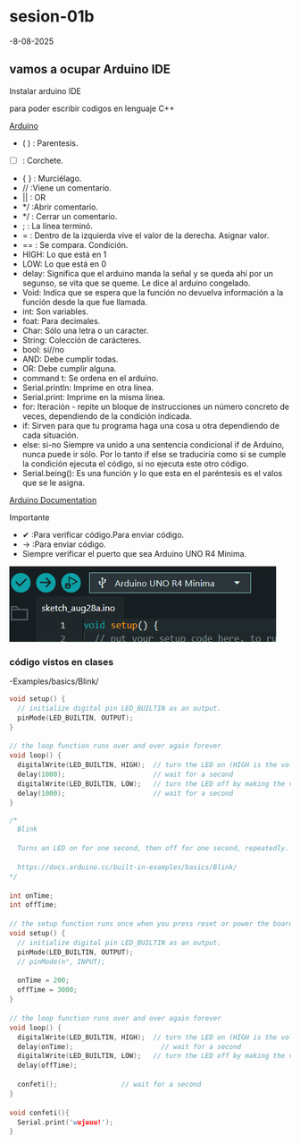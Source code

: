 # sesion-01b

-8-08-2025

## vamos a ocupar Arduino IDE

Instalar arduino IDE

para poder escribir codigos en lenguaje C++

[Arduino](https://www.arduino.cc/en/software)

- ( ) : Parentesis.
- [  ] : Corchete.
- { } : Murciélago.
- // :Viene un comentario.
- || : OR
- */ :Abrir comentario.
- */ : Cerrar un comentario.
- ; : La línea terminó.
- = : Dentro de la izquierda vive el valor de la derecha. Asignar valor.
- == : Se compara. Condición.
- HIGH: Lo que está en 1
- LOW: Lo que está en 0
- delay: Significa que el arduino manda la señal y se queda ahí por un segunso, se vita que se queme. Le dice al arduino congelado.
- Void: Indica que se espera que la función no devuelva información a la función desde la que fue llamada.
- int: Son variables.
- foat: Para decimales.
- Char: Sólo una letra o un caracter.
- String: Colección de carácteres.
- bool: si//no
- AND: Debe cumplir todas.
- OR: Debe cumplir alguna.
- command t: Se ordena en el arduino.
- Serial.println: Imprime en otra línea.
- Serial.print: Imprime en la misma línea.
- for: Iteración - repite un bloque de instrucciones un número concreto de veces, dependiendo de la condición indicada.
- if: Sirven para que tu programa haga una cosa u otra dependiendo de cada situación.
- else: si-no Siempre va unido a una sentencia condicional if de Arduino, nunca puede ir sólo. Por lo tanto if else se traduciría como si se cumple la 
 condición ejecuta el código, si no ejecuta este otro código.
- Serial.being(): Es una función y lo que esta en el paréntesis es el valos que se le asigna.

[Arduino Documentation](https://docs.arduino.cc)

Importante

- ✔ :Para verificar código.Para enviar código.
- -> :Para enviar código.
- Siempre verificar el puerto que sea Arduino UNO R4 Minima.

![verificar](./imagenes/verificar.png)

### código vistos en clases

-Examples/basics/Blink/

```cpp
void setup() {
  // initialize digital pin LED_BUILTIN as an output.
  pinMode(LED_BUILTIN, OUTPUT);
}

// the loop function runs over and over again forever
void loop() {
  digitalWrite(LED_BUILTIN, HIGH);  // turn the LED on (HIGH is the voltage level)
  delay(1000);                      // wait for a second
  digitalWrite(LED_BUILTIN, LOW);   // turn the LED off by making the voltage LOW
  delay(1000);                      // wait for a second
}
```

```cpp
/*
  Blink

  Turns an LED on for one second, then off for one second, repeatedly.

  https://docs.arduino.cc/built-in-examples/basics/Blink/
*/

int onTime;
int offTime;

// the setup function runs once when you press reset or power the board
void setup() {
  // initialize digital pin LED_BUILTIN as an output.
  pinMode(LED_BUILTIN, OUTPUT);
  // pinMode(n°, INPUT);

  onTime = 200;
  offTime = 3000;
}

// the loop function runs over and over again forever
void loop() {
  digitalWrite(LED_BUILTIN, HIGH);  // turn the LED on (HIGH is the voltage level)
  delay(onTime);                      // wait for a second
  digitalWrite(LED_BUILTIN, LOW);   // turn the LED off by making the voltage LOW
  delay(offTime);      
  
  confeti();                // wait for a second
}

void confeti(){
  Serial.print('wujuuu!');
}
```
